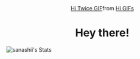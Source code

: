 <div id="header" align="center">
  <div class="tenor-gif-embed" data-postid="17379117" data-share-method="host" data-aspect-ratio="1.33891" data-width="100%"><a href="https://tenor.com/view/hi-twice-sana-minatozaki-sana-vocalist-gif-17379117">Hi Twice GIF</a>from <a href="https://tenor.com/search/hi-gifs">Hi GIFs</a></div> <script type="text/javascript" async src="https://tenor.com/embed.js"></script>
  <h1>Hey there!</h1>
</div>

<!--
**andybaulita/andybaulita** is a ✨ _special_ ✨ repository because its `README.md` (this file) appears on your GitHub profile.

Here are some ideas to get you started:

- 🔭 I’m currently working on ...
- 🌱 I’m currently learning ...
- 👯 I’m looking to collaborate on ...
- 🤔 I’m looking for help with ...
- 💬 Ask me about ...
- 📫 How to reach me: ...
- 😄 Pronouns: ...
- ⚡ Fun fact: ...
-->
![sanashii's Stats](https://github-readme-stats.vercel.app/api?username=sanashii&theme=blueberry&show_icons=true&hide_border=true&count_private=true)
